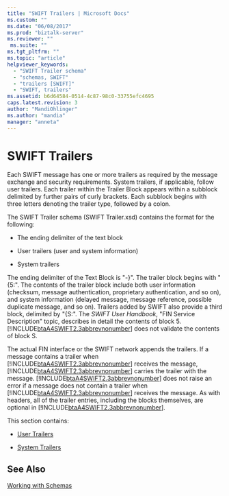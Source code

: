 ```yaml
---
title: "SWIFT Trailers | Microsoft Docs"
ms.custom: ""
ms.date: "06/08/2017"
ms.prod: "biztalk-server"
ms.reviewer: ""
 ms.suite: ""
ms.tgt_pltfrm: ""
ms.topic: "article"
helpviewer_keywords: 
  - "SWIFT Trailer schema"
  - "schemas, SWIFT"
  - "trailers [SWIFT]"
  - "SWIFT, trailers"
ms.assetid: b6d64584-0514-4c87-98c0-33755efc4695
caps.latest.revision: 3
author: "MandiOhlinger"
ms.author: "mandia"
manager: "anneta"
---
```

# SWIFT Trailers
Each SWIFT message has one or more trailers as required by the message exchange and security requirements. System trailers, if applicable, follow user trailers. Each trailer within the Trailer Block appears within a subblock delimited by further pairs of curly brackets. Each subblock begins with three letters denoting the trailer type, followed by a colon.  
  
 The SWIFT Trailer schema (SWIFT Trailer.xsd) contains the format for the following:  
  
-   The ending delimiter of the text block  
  
-   User trailers (user and system information)  
  
-   System trailers  
  
 The ending delimiter of the Text Block is "-}". The trailer block begins with "{5:". The contents of the trailer block include both user information (checksum, message authentication, proprietary authentication, and so on), and system information (delayed message, message reference, possible duplicate message, and so on). Trailers added by SWIFT also provide a third block, delimited by "{S:". The *SWIFT User Handbook*, "FIN Service Description" topic, describes in detail the contents of block 5. [!INCLUDE[btaA4SWIFT2.3abbrevnonumber](../../includes/btaa4swift2-3abbrevnonumber-md.md)] does not validate the contents of block S.  
  
 The actual FIN interface or the SWIFT network appends the trailers. If a message contains a trailer when [!INCLUDE[btaA4SWIFT2.3abbrevnonumber](../../includes/btaa4swift2-3abbrevnonumber-md.md)] receives the message, [!INCLUDE[btaA4SWIFT2.3abbrevnonumber](../../includes/btaa4swift2-3abbrevnonumber-md.md)] carries the trailer with the message. [!INCLUDE[btaA4SWIFT2.3abbrevnonumber](../../includes/btaa4swift2-3abbrevnonumber-md.md)] does not raise an error if a message does not contain a trailer when [!INCLUDE[btaA4SWIFT2.3abbrevnonumber](../../includes/btaa4swift2-3abbrevnonumber-md.md)] receives the message. As with headers, all of the trailer entries, including the blocks themselves, are optional in [!INCLUDE[btaA4SWIFT2.3abbrevnonumber](../../includes/btaa4swift2-3abbrevnonumber-md.md)].  
  
 This section contains:  
  
-   [User Trailers](../../adapters-and-accelerators/accelerator-swift/user-trailers.md)  
  
-   [System Trailers](../../adapters-and-accelerators/accelerator-swift/system-trailers.md)  
  
## See Also  
 [Working with Schemas](../../adapters-and-accelerators/accelerator-swift/working-with-schemas.md)